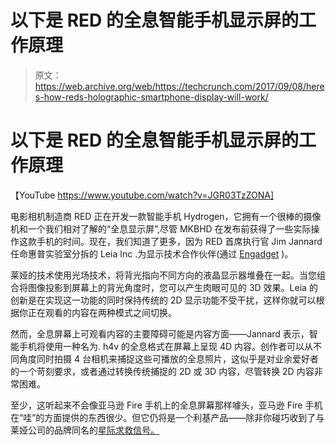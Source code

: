 # 以下是 RED 的全息智能手机显示屏的工作原理 

> 原文：<https://web.archive.org/web/https://techcrunch.com/2017/09/08/heres-how-reds-holographic-smartphone-display-will-work/>

# 以下是 RED 的全息智能手机显示屏的工作原理

【YouTube https://www.youtube.com/watch?v=JGR03TzZONA]

电影相机制造商 RED 正在开发一款智能手机 Hydrogen，它拥有一个很棒的摄像机和一个我们相对了解的“全息显示屏”,尽管 MKBHD 在发布前获得了一些实际操作这款手机的时间。现在，我们知道了更多，因为 RED 首席执行官 Jim Jannard 任命惠普实验室分拆的 Leia Inc .为显示技术合作伙伴(通过 [Engadget](https://web.archive.org/web/20221025222802/https://www.engadget.com/2017/09/08/red-leia-holographic-smartphone-display/) )。

莱娅的技术使用光场技术，将背光指向不同方向的液晶显示器堆叠在一起。当您组合将图像投影到屏幕上的背光角度时，您可以产生肉眼可见的 3D 效果。Leia 的创新是在实现这一功能的同时保持传统的 2D 显示功能不受干扰，这样你就可以根据你正在观看的内容在两种模式之间切换。

然而，全息屏幕上可观看内容的主要障碍可能是内容方面——Jannard 表示，智能手机将使用一种名为. h4v 的全息格式在屏幕上呈现 4D 内容。创作者可以从不同角度同时拍摄 4 台相机来捕捉这些可播放的全息照片，这似乎是对业余爱好者的一个苛刻要求，或者通过转换传统捕捉的 2D 或 3D 内容，尽管转换 2D 内容非常困难。

至少，这听起来不会像亚马逊 Fire 手机上的全息屏幕那样噱头，亚马逊 Fire 手机在“哇”的方面提供的东西很少。但它仍将是一个利基产品——除非你碰巧收到了与莱娅公司的品牌同名的[星际求救信号。](https://web.archive.org/web/20221025222802/https://www.youtube.com/watch?v=xIFJLMyUwrg)